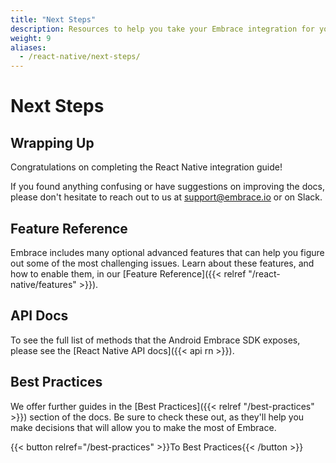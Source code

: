 ```yaml
---
title: "Next Steps"
description: Resources to help you take your Embrace integration for your React Native application to the next level
weight: 9
aliases:
  - /react-native/next-steps/
---
```


# Next Steps

## Wrapping Up

Congratulations on completing the React Native integration guide! 

If you found anything confusing or have suggestions on improving the docs,
please don't hesitate to reach out to us at <support@embrace.io> or on Slack.

## Feature Reference

Embrace includes many optional advanced features that can help you figure out some of 
the most challenging issues. Learn about these features, and how to enable them, in
our [Feature Reference]({{< relref "/react-native/features" >}}).

## API Docs

To see the full list of methods that the Android Embrace SDK exposes, please see
the [React Native API docs]({{< api rn >}}).

## Best Practices

We offer further guides in the [Best Practices]({{< relref "/best-practices" >}}) section of the docs.
Be sure to check these out, as they'll help you make decisions that will allow you to make the most of Embrace.

{{< button relref="/best-practices" >}}To Best Practices{{< /button >}}
